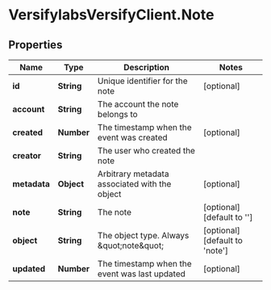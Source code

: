 # VersifylabsVersifyClient.Note

## Properties

Name | Type | Description | Notes
------------ | ------------- | ------------- | -------------
**id** | **String** | Unique identifier for the note | [optional] 
**account** | **String** | The account the note belongs to | 
**created** | **Number** | The timestamp when the event was created | [optional] 
**creator** | **String** | The user who created the note | 
**metadata** | **Object** | Arbitrary metadata associated with the object | [optional] 
**note** | **String** | The note | [optional] [default to &#39;&#39;]
**object** | **String** | The object type. Always \&quot;note\&quot; | [optional] [default to &#39;note&#39;]
**updated** | **Number** | The timestamp when the event was last updated | [optional] 


